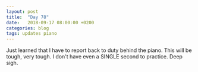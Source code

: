 ```yaml
---
layout: post
title:  "Day 78"
date:   2018-09-17 08:00:00 +0200
categories: blog
tags: updates piano
---
```


Just learned that I have to report back to duty behind the piano. This will be tough, very tough. I don't have even a SINGLE second to practice. Deep sigh.
